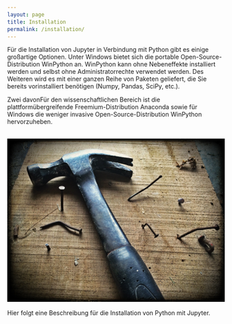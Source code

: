 ```yaml
---
layout: page
title: Installation
permalink: /installation/
---
```


Für die Installation von Jupyter in Verbindung mit Python gibt es einige großartige Optionen. Unter Windows bietet sich die portable Open-Source-Distribution WinPython an. WinPython kann ohne Nebeneffekte installiert werden und selbst ohne Administratorrechte verwendet werden. Des Weiteren wird es mit einer ganzen Reihe von Paketen geliefert, die Sie bereits vorinstalliert benötigen (Numpy, Pandas, SciPy, etc.).


Zwei davonFür den wissenschaftlichen Bereich ist die plattformübergreifende Freemium-Distribution Anaconda sowie für Windows die weniger invasive Open-Source-Distribution WinPython hervorzuheben.  
<br>

![Image of hammer](images/hammer.jpg)


Hier folgt eine Beschreibung für die Installation von Python mit Jupyter.
